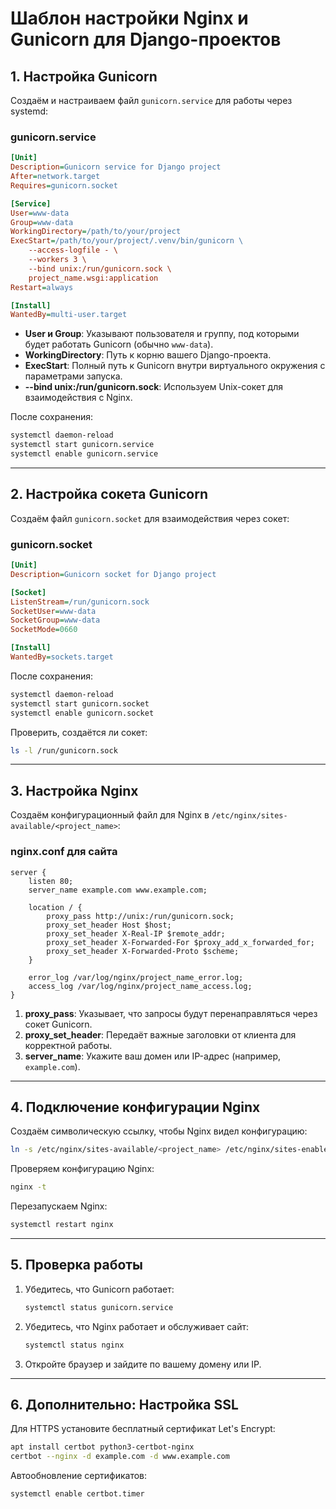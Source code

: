 # Шаблон настройки Nginx и Gunicorn для Django-проектов

## 1. Настройка Gunicorn

Создаём и настраиваем файл `gunicorn.service` для работы через systemd:

### **gunicorn.service**

```ini
[Unit]
Description=Gunicorn service for Django project
After=network.target
Requires=gunicorn.socket

[Service]
User=www-data
Group=www-data
WorkingDirectory=/path/to/your/project
ExecStart=/path/to/your/project/.venv/bin/gunicorn \
    --access-logfile - \
    --workers 3 \
    --bind unix:/run/gunicorn.sock \
    project_name.wsgi:application
Restart=always

[Install]
WantedBy=multi-user.target
```

- **User и Group**: Указывают пользователя и группу, под которыми будет работать Gunicorn (обычно `www-data`).
- **WorkingDirectory**: Путь к корню вашего Django-проекта.
- **ExecStart**: Полный путь к Gunicorn внутри виртуального окружения с параметрами запуска.
- **--bind unix:/run/gunicorn.sock**: Используем Unix-сокет для взаимодействия с Nginx.

После сохранения:

```bash
systemctl daemon-reload
systemctl start gunicorn.service
systemctl enable gunicorn.service
```

---

## 2. Настройка сокета Gunicorn

Создаём файл `gunicorn.socket` для взаимодействия через сокет:

### **gunicorn.socket**

```ini
[Unit]
Description=Gunicorn socket for Django project

[Socket]
ListenStream=/run/gunicorn.sock
SocketUser=www-data
SocketGroup=www-data
SocketMode=0660

[Install]
WantedBy=sockets.target
```

После сохранения:

```bash
systemctl daemon-reload
systemctl start gunicorn.socket
systemctl enable gunicorn.socket
```

Проверить, создаётся ли сокет:

```bash
ls -l /run/gunicorn.sock
```

---

## 3. Настройка Nginx

Создаём конфигурационный файл для Nginx в `/etc/nginx/sites-available/<project_name>`:

### **nginx.conf для сайта**

```nginx
server {
    listen 80;
    server_name example.com www.example.com;

    location / {
        proxy_pass http://unix:/run/gunicorn.sock;
        proxy_set_header Host $host;
        proxy_set_header X-Real-IP $remote_addr;
        proxy_set_header X-Forwarded-For $proxy_add_x_forwarded_for;
        proxy_set_header X-Forwarded-Proto $scheme;
    }

    error_log /var/log/nginx/project_name_error.log;
    access_log /var/log/nginx/project_name_access.log;
}
```

1. **proxy_pass**: Указывает, что запросы будут перенаправляться через сокет Gunicorn.
2. **proxy_set_header**: Передаёт важные заголовки от клиента для корректной работы.
3. **server_name**: Укажите ваш домен или IP-адрес (например, `example.com`).

---

## 4. Подключение конфигурации Nginx

Создаём символическую ссылку, чтобы Nginx видел конфигурацию:

```bash
ln -s /etc/nginx/sites-available/<project_name> /etc/nginx/sites-enabled/
```

Проверяем конфигурацию Nginx:

```bash
nginx -t
```

Перезапускаем Nginx:

```bash
systemctl restart nginx
```

---

## 5. Проверка работы

1. Убедитесь, что Gunicorn работает:
   ```bash
   systemctl status gunicorn.service
   ```

2. Убедитесь, что Nginx работает и обслуживает сайт:
   ```bash
   systemctl status nginx
   ```

3. Откройте браузер и зайдите по вашему домену или IP.

---

## 6. Дополнительно: Настройка SSL

Для HTTPS установите бесплатный сертификат Let's Encrypt:

```bash
apt install certbot python3-certbot-nginx
certbot --nginx -d example.com -d www.example.com
```

Автообновление сертификатов:

```bash
systemctl enable certbot.timer
```

